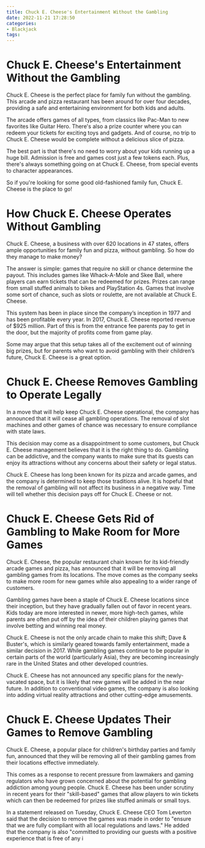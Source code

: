 ```yaml
---
title: Chuck E. Cheese's Entertainment Without the Gambling 
date: 2022-11-21 17:28:50
categories:
- Blackjack
tags:
---
```



#  Chuck E. Cheese's Entertainment Without the Gambling 

Chuck E. Cheese is the perfect place for family fun without the gambling. This arcade and pizza restaurant has been around for over four decades, providing a safe and entertaining environment for both kids and adults.

The arcade offers games of all types, from classics like Pac-Man to new favorites like Guitar Hero. There's also a prize counter where you can redeem your tickets for exciting toys and gadgets. And of course, no trip to Chuck E. Cheese would be complete without a delicious slice of pizza.

The best part is that there's no need to worry about your kids running up a huge bill. Admission is free and games cost just a few tokens each. Plus, there's always something going on at Chuck E. Cheese, from special events to character appearances.

So if you're looking for some good old-fashioned family fun, Chuck E. Cheese is the place to go!

#  How Chuck E. Cheese Operates Without Gambling 

Chuck E. Cheese, a business with over 620 locations in 47 states, offers ample opportunities for family fun and pizza, without gambling. So how do they manage to make money?

The answer is simple: games that require no skill or chance determine the payout. This includes games like Whack-A-Mole and Skee Ball, where players can earn tickets that can be redeemed for prizes. Prizes can range from small stuffed animals to bikes and PlayStation 4s. Games that involve some sort of chance, such as slots or roulette, are not available at Chuck E. Cheese.

This system has been in place since the company’s inception in 1977 and has been profitable every year. In 2017, Chuck E. Cheese reported revenue of $925 million. Part of this is from the entrance fee parents pay to get in the door, but the majority of profits come from game play.

Some may argue that this setup takes all of the excitement out of winning big prizes, but for parents who want to avoid gambling with their children’s future, Chuck E. Cheese is a great option.

#  Chuck E. Cheese Removes Gambling to Operate Legally 

In a move that will help keep Chuck E. Cheese operational, the company has announced that it will cease all gambling operations. The removal of slot machines and other games of chance was necessary to ensure compliance with state laws.

This decision may come as a disappointment to some customers, but Chuck E. Cheese management believes that it is the right thing to do. Gambling can be addictive, and the company wants to make sure that its guests can enjoy its attractions without any concerns about their safety or legal status.

Chuck E. Cheese has long been known for its pizza and arcade games, and the company is determined to keep those traditions alive. It is hopeful that the removal of gambling will not affect its business in a negative way. Time will tell whether this decision pays off for Chuck E. Cheese or not.

#  Chuck E. Cheese Gets Rid of Gambling to Make Room for More Games 

Chuck E. Cheese, the popular restaurant chain known for its kid-friendly arcade games and pizza, has announced that it will be removing all gambling games from its locations. The move comes as the company seeks to make more room for new games while also appealing to a wider range of customers.

Gambling games have been a staple of Chuck E. Cheese locations since their inception, but they have gradually fallen out of favor in recent years. Kids today are more interested in newer, more high-tech games, while parents are often put off by the idea of their children playing games that involve betting and winning real money.

Chuck E. Cheese is not the only arcade chain to make this shift; Dave & Buster's, which is similarly geared towards family entertainment, made a similar decision in 2017. While gambling games continue to be popular in certain parts of the world (particularly Asia), they are becoming increasingly rare in the United States and other developed countries.

Chuck E. Cheese has not announced any specific plans for the newly-vacated space, but it is likely that new games will be added in the near future. In addition to conventional video games, the company is also looking into adding virtual reality attractions and other cutting-edge amusements.

#  Chuck E. Cheese Updates Their Games to Remove Gambling

Chuck E. Cheese, a popular place for children's birthday parties and family fun, announced that they will be removing all of their gambling games from their locations effective immediately.

This comes as a response to recent pressure from lawmakers and gaming regulators who have grown concerned about the potential for gambling addiction among young people. Chuck E. Cheese has been under scrutiny in recent years for their "skill-based" games that allow players to win tickets which can then be redeemed for prizes like stuffed animals or small toys.

In a statement released on Tuesday, Chuck E. Cheese CEO Tom Leverton said that the decision to remove the games was made in order to "ensure that we are fully compliant with all local regulations and laws." He added that the company is also "committed to providing our guests with a positive experience that is free of any i
